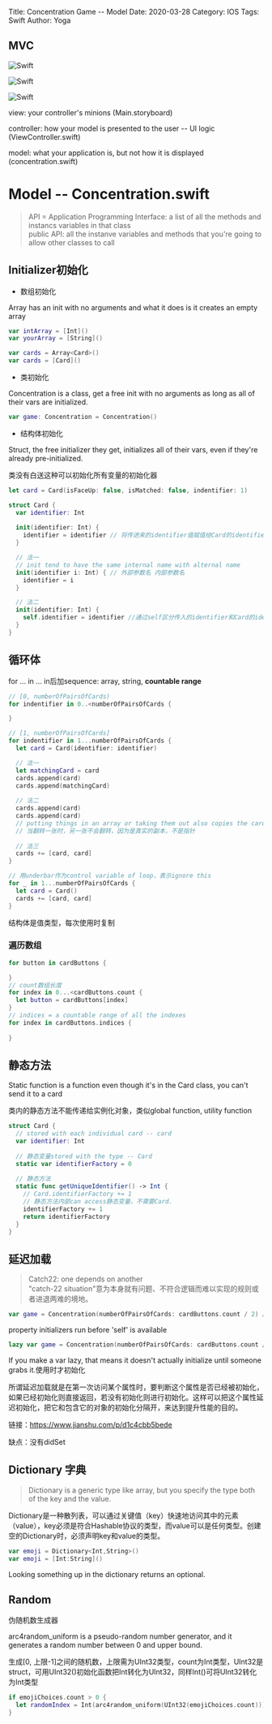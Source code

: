 Title: Concentration Game -- Model
Date: 2020-03-28
Category: IOS
Tags: Swift
Author: Yoga

## MVC

![Swift](img/swift-mvc.png)

![Swift](img/swift-mvc2.png)

![Swift](img/swift-mvc3.png)

view: your controller's minions (Main.storyboard)

controller: how your model is presented to the user -- UI logic (ViewController.swift)

model: what your application is, but not how it is displayed (concentration.swift)

# Model -- Concentration.swift

> API = Application Programming Interface: a list of all the methods and instancs variables in that class <br />
public API: all the instanve variables and methods that you're going to allow other classes to call

## Initializer初始化

* 数组初始化

Array has an init with no arguments and what it does is it creates an empty array

```swift
var intArray = [Int]()
var yourArray = [String]()

var cards = Array<Card>()
var cards = [Card]()
```

* 类初始化

Concentration is a class, get a free init with no 
arguments as long as all of their vars are initialized.

```swift
var game: Concentration = Concentration()
```

* 结构体初始化

Struct, the free initializer they get, initializes all of their vars, even if they're already pre-initialized.

类没有白送这种可以初始化所有变量的初始化器 

```swift
let card = Card(isFaceUp: false, isMatched: false, indentifier: 1)
```

```swift
struct Card {
  var identifier: Int
  
  init(identifier: Int) {
    identifier = identifier // 将传进来的identifier值赋值给Card的identifier
  }

  // 法一
  // init tend to have the same internal name with alternal name
  init(identifier i: Int) { // 外部参数名 内部参数名
    identifier = i
  }

  // 法二
  init(identifier: Int) {
    self.identifier = identifier //通过self区分传入的identifier和Card的identifier
  }
}
```

## 循环体

for ... in ...
in后加sequence: array, string, **countable range**

```swift
// [0, numberOfPairsOfCards)
for indentifier in 0..<numberOfPairsOfCards {

}

// [1, numberOfPairsOfCards]
for indentifier in 1...numberOfPairsOfCards {
  let card = Card(identifier: identifier)

  // 法一
  let matchingCard = card
  cards.append(card)
  cards.append(matchingCard)
  
  // 法二
  cards.append(card)
  cards.append(card)
  // putting things in an array or taking them out also copies the card
  // 当翻转一张时，另一张不会翻转，因为是真实的副本，不是指针
  
  // 法三
  cards += [card, card]
}

// 用underbar作为control variable of loop，表示ignore this
for _ in 1...numberOfPairsOfCards {
  let card = Card()
  cards += [card, card]
}
```

结构体是值类型，每次使用时复制

### 遍历数组

```swift
for button in cardButtons {

}
// count数组长度
for index in 0...<cardButtons.count {
  let button = cardButtons[index]
}
// indices = a countable range of all the indexes
for index in cardButtons.indices {
  
}
```

## 静态方法

Static function is a function even though it's in the Card class, you can't send it to a card

类内的静态方法不能传递给实例化对象，类似global function, utility function

```swift
struct Card {
  // stored with each individual card -- card
  var identifier: Int
  
  // 静态变量stored with the type -- Card
  static var identifierFactory = 0
  
  // 静态方法
  static func getUniqueIdentifier() -> Int {
    // Card.identifierFactory += 1
    // 静态方法内部can access静态变量，不需要Card.
    identifierFactory += 1
    return identifierFactory
  }
}
```
## 延迟加载

> Catch22: one depends on another<br />
"catch-22 situation"意为本身就有问题、不符合逻辑而难以实现的规则或者进退两难的境地。

```swift
var game = Concentration(numberOfPairsOfCards: cardButtons.count / 2) // cardButtons还未初始化
```
property initializers run before 'self' is available

```swift 
lazy var game = Concentration(numberOfPairsOfCards: cardButtons.count / 2)
```
If you make a var lazy, that means it doesn't actually initialize until someone grabs it.使用时才初始化

所谓延迟加载就是在第一次访问某个属性时，要判断这个属性是否已经被初始化，如果已经初始化则直接返回，若没有初始化则进行初始化。这样可以把这个属性延迟初始化，把它和包含它的对象的初始化分隔开，来达到提升性能的目的。

链接：https://www.jianshu.com/p/d1c4cbb5bede

缺点：没有didSet

## Dictionary 字典

> Dictionary is a generic type like array, but you specify the type both of the key and the value.

Dictionary是一种散列表，可以通过关键值（key）快速地访问其中的元素（value），key必须是符合Hashable协议的类型，而value可以是任何类型。创建空的Dictionary时，必须声明key和value的类型。

```swift
var emoji = Dictionary<Int,String>()
var emoji = [Int:String]()
```

Looking something up in the dictionary returns an optional.

## Random

伪随机数生成器

arc4random_uniform is a pseudo-random number generator, and it generates a random number between 0 and upper bound.

生成[0, 上限-1]之间的随机数，上限需为UInt32类型，count为Int类型，UInt32是struct，可用UInt32()初始化函数把Int转化为UInt32，同样Int()可将UInt32转化为Int类型

```swift
if emojiChoices.count > 0 {
  let randomIndex = Int(arc4random_uniform(UInt32(emojiChoices.count)))
}
```

